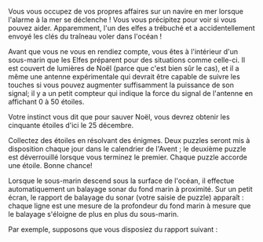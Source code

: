 Vous vous occupez de vos propres affaires sur un navire en mer lorsque l'alarme à la mer se déclenche ! 
Vous vous précipitez pour voir si vous pouvez aider. Apparemment, l'un des elfes a trébuché et a accidentellement envoyé les clés du traîneau voler dans l'océan !

Avant que vous ne vous en rendiez compte, vous êtes à l'intérieur d'un sous-marin que les Elfes préparent pour des situations comme celle-ci. 
Il est couvert de lumières de Noël (parce que c'est bien sûr le cas), et il a même une antenne expérimentale qui devrait être capable de suivre les touches 
si vous pouvez augmenter suffisamment la puissance de son signal; il y a un petit compteur qui indique la force du signal de l'antenne en affichant 0 à 50 étoiles.

Votre instinct vous dit que pour sauver Noël, vous devrez obtenir les cinquante étoiles d'ici le 25 décembre.

Collectez des étoiles en résolvant des énigmes. Deux puzzles seront mis à disposition chaque jour dans le calendrier de l'Avent ; 
le deuxième puzzle est déverrouillé lorsque vous terminez le premier. Chaque puzzle accorde une étoile. Bonne chance!

Lorsque le sous-marin descend sous la surface de l'océan, il effectue automatiquement un balayage sonar du fond marin à proximité. 
Sur un petit écran, le rapport de balayage du sonar (votre saisie de puzzle) apparaît : chaque ligne est une mesure de la profondeur du fond marin à mesure que le balayage s'éloigne de plus en plus du sous-marin.

Par exemple, supposons que vous disposiez du rapport suivant :

